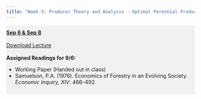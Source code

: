 ```yaml
---
title: "Week 3: Producer Theory and Analysis - Optimal Perennial Production"
---
```


<div style="background-color:rgba(0, 0, 0, 0.0470588); text-align:left; vertical-align: middle; padding:10px 0;">
<b><u>Sep 6 & Sep 8</u></b> <br> <br>
<a  href="/lectures/Week 03.pdf" target="_blank">Download Lecture</a> <br> <br>
<b>Assigned Readings for 9/6:</b> <br>

<ul>

  <li>Working Paper (Handed out in class)</li>
  <!--<li> Wickens, M.R. & Greenfield, J.N. (1973). The Econometrics of Agricultural Supply: An Application to the World Coffee Market. <i>The Review of Economics and Statistics, 55(4)</i>: 433--440. <a  href="https://www.jstor.org/stable/1925665" target="_blank">Link</a></li>-->
  <li>Samuelson, P.A. (1976). Economics of Forestry in an Evolving Society. <i>Economic Inquiry, XIV</i>: 466–492. </li>
</ul>


</div>

